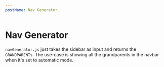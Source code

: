 ```yaml
---
postName: Nav Generator
---
```


# Nav Generator

`navGenerator.js` just takes the sidebar as input and returns the `GRANDPARENTs`.
The use-case is showing all the grandparents in the navbar when it's set to automatic mode.
